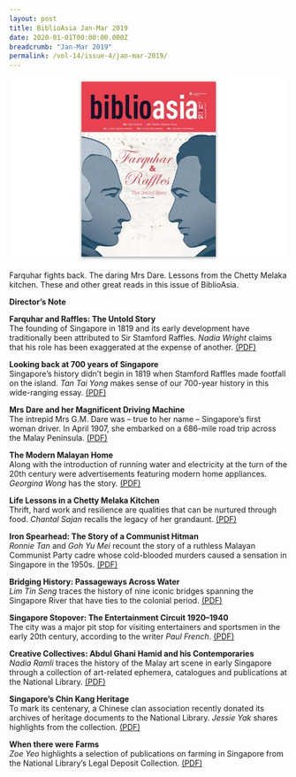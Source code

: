 ```yaml
---
layout: post
title: BiblioAsia Jan-Mar 2019
date: 2020-01-01T00:00:00.000Z
breadcrumb: "Jan-Mar 2019"
permalink: /vol-14/issue-4/jan-mar-2019/
---
```


<img src="/images/Vol-14-issue-4/vol14_iss4.JPG">  

Farquhar fights back. The daring Mrs Dare. Lessons from the Chetty Melaka kitchen. These and other great reads in this issue of BiblioAsia.

**Director’s Note**

**Farquhar and Raffles: The Untold Story** <br>
The founding of Singapore in 1819 and its early development have traditionally been attributed to Sir Stamford Raffles. *Nadia Wright* claims that his role has been exaggerated at the expense of another. 
[(PDF)](/past-issues/pdf/vol-14/v14-issue4_Farquhar.pdf)

**Looking back at 700 years of Singapore** <br>
Singapore’s history didn’t begin in 1819 when Stamford Raffles made footfall on the island. *Tan Tai Yong* makes sense of our 700-year history in this wide-ranging essay. [(PDF)](/past-issues/pdf/vol-14/v14-issue4_LookingBack.pdf)

**Mrs Dare and her Magnificent Driving Machine** <br>
The intrepid Mrs G.M. Dare was – true to her name – Singapore’s first woman driver. In April 1907, she embarked on a 686-mile road trip across the Malay Peninsula. [(PDF)](/past-issues/pdf/vol-14/v14-issue4_MrsDare.pdf)

**The Modern Malayan Home** <br>
Along with the introduction of running water and electricity at the turn of the 20th century were advertisements featuring modern home appliances. *Georgina Wong* has the story. [(PDF)](/past-issues/pdf/vol-14/v14-issue4_Modern.pdf)

**Life Lessons in a Chetty Melaka Kitchen** <br>
Thrift, hard work and resilience are qualities that can be nurtured through food. *Chantal Sajan* recalls the legacy of her grandaunt. [(PDF)](/past-issues/pdf/vol-14/v14-issue4_Chetty.pdf)

**Iron Spearhead: The Story of a Communist Hitman** <br>
*Ronnie Tan* and *Goh Yu Mei* recount the story of a ruthless Malayan Communist Party cadre whose cold-blooded murders caused a sensation in Singapore in the 1950s. [(PDF)](/past-issues/pdf/vol-14/v14-issue4_Spearhead.pdf)

**Bridging History: Passageways Across Water** <br>
*Lim Tin Seng* traces the history of nine iconic bridges spanning the Singapore River that have ties to the colonial period. [(PDF)](/past-issues/pdf/vol-14/v14-issue4_Bridging.pdf)

**Singapore Stopover: The Entertainment Circuit 1920–1940** <br>
The city was a major pit stop for visiting entertainers and sportsmen in the early 20th century, according to the writer *Paul French*. [(PDF)](/past-issues/pdf/vol-14/v14-issue4_Stopover.pdf)

**Creative Collectives: Abdul Ghani Hamid and his Contemporaries** <br>
*Nadia Ramli* traces the history of the Malay art scene in early Singapore through a collection of art-related ephemera, catalogues and publications at the National Library. [(PDF)](/past-issues/pdf/vol-14/v14-issue4_AbdulGhani.pdf)

**Singapore’s Chin Kang Heritage** <br>
To mark its centenary, a Chinese clan association recently donated its archives of heritage documents to the National Library. *Jessie Yak* shares highlights from the collection. [(PDF)](/past-issues/pdf/vol-14/v14-issue4_ChinKang.pdf)

**When there were Farms** <br>
*Zoe Yeo* highlights a selection of publications on farming in Singapore from the National Library’s Legal Deposit Collection. [(PDF)](/past-issues/pdf/vol-14/v14-issue4_Farms.pdf)

